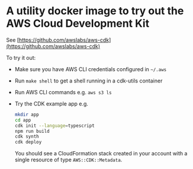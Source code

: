# A utility docker image to try out the AWS Cloud Development Kit

See [https://github.com/awslabs/aws-cdk](https://github.com/awslabs/aws-cdk)

To try it out:

- Make sure you have AWS CLI credentials configured in `~/.aws`
- Run `make shell` to get a shell running in a cdk-utils container
- Run AWS CLI commands e.g. `aws s3 ls`
- Try the CDK example app e.g.
  
  ```bash
  mkdir app
  cd app
  cdk init --language=typescript
  npm run build
  cdk synth
  cdk deploy
  ```

  You should see a CloudFormation stack created in your account with a single
  resource of type `AWS::CDK::Metadata`.
